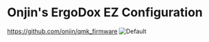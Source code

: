# Onjin's ErgoDox EZ Configuration


https://github.com/onjin/qmk_firmware
![Default](https://i.imgur.com/Be53jH7.png)
